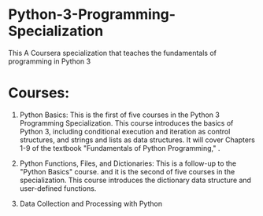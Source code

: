# Python-3-Programming-Specialization
This A Coursera specialization that teaches the fundamentals of programming in Python 3

# Courses:
1. Python Basics: 
This is the first of five courses in the Python 3 Programming Specialization. This course introduces the basics of Python 3, including conditional execution and iteration as control structures, and strings and lists as data structures.  It will cover Chapters 1-9 of the textbook "Fundamentals of Python Programming," .

2. Python Functions, Files, and Dictionaries:
This is a follow-up to the "Python Basics" course. and it is the second of five courses in the specialization. This course introduces the dictionary data structure and user-defined functions.

3. Data Collection and Processing with Python 
